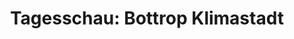 ---
title: 'Tagesschau: Bottrop Klimastadt'
url: https://www.tagesschau.de/wirtschaft/klimavorbild-bottrop-101.html
image: 1669100832000.png
tags: ["climate","urban"]
description: 'Artikel climate friendly city, urban planning bottrop'
---